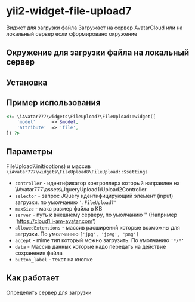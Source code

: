 # yii2-widget-file-upload7

Виджет для загрузки файла
Загружает на сервер AvatarCloud или на локальный сервер если сформировано окружение

## Окружение для загрузки файла на локальный сервер




## Установка
## Пример использования

```php
<?= \iAvatar777\widgets\FileUpload7\FileUpload::widget([
    'model'      => $model,
    'attribute'  => 'file',
]) ?>
```



## Параметры

FileUpload7.init(options) и массив `\iAvatar777\widgets\FileUpload8\FileUpload::$settings`

- `controller` - идентификатор контроллера который направлен на \iAvatar777\assets\JqueryUpload1\Upload2Controller
- `selector` - запрос JQuery идентифицирующий элемент (input) загрузки. по умолчанию `'.FileUpload7'`
- `maxSize` - макс размер файла в KB
- `server` - путь к внешнему серверу, по умолчанию '' (Например 'https://cloud1.i-am-avatar.com')
- `allowedExtensions` - массив расширений которые возможны для загрузки. По умолчанию `['jpg', 'jpeg', 'png']`
- `accept` - mime тип который можно загрузить. По умолчанию `'*/*'`
- `data` - Массив данных которые надо передать на действие сохранения файла
- `button_label` - текст на кнопке

## Как работает

Определить сервер для загрузки
